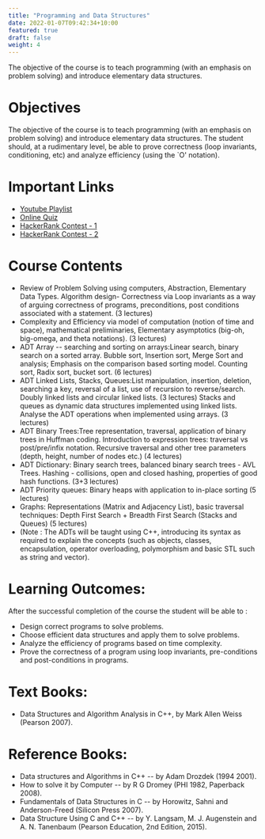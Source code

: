 ```yaml
---
title: "Programming and Data Structures"
date: 2022-01-07T09:42:34+10:00
featured: true
draft: false
weight: 4
---
```


The objective of the course is to teach programming (with an emphasis on problem solving) and introduce elementary data structures. 


# Objectives
The objective of the course is to teach programming (with an emphasis on problem solving) and introduce elementary data structures. The student should, at a rudimentary level, be able to prove correctness (loop invariants, conditioning, etc) and analyze efficiency (using the `O' notation).

# Important Links
- <a href="https://www.youtube.com/watch?v=Zth8TMKDFXA&list=PL54i8TI-dREbzNcbJUMlVR86T3CZE2EXW" target="_blank">Youtube Playlist</a>
- <a href="https://docs.google.com/forms/d/1T5AhgAaAIlhL8Q9nDhmEQ7RHJTzGo66zCnxx6TAOwUI/edit" target="_blank">Online Quiz</a>
- <a href="https://www.hackerrank.com/contests/hourrank-23/challenges" target="_blank">HackerRank Contest - 1</a>
- <a href="https://www.hackerrank.com/contests/101hack53/challenges" target="_blank">HackerRank Contest - 2</a>

# Course Contents
- Review of Problem Solving using computers, Abstraction, Elementary Data Types. Algorithm design- Correctness via Loop invariants as a way of arguing correctness of programs, preconditions, post conditions associated with a statement. (3 lectures)
- Complexity and Efficiency via model of computation (notion of time and space), mathematical preliminaries, Elementary asymptotics (big-oh, big-omega, and theta notations). (3 lectures)
- ADT Array -- searching and sorting on arrays:Linear search, binary search on a sorted array. Bubble sort, Insertion sort, Merge Sort and analysis; Emphasis on the comparison based sorting model. Counting sort, Radix sort, bucket sort. (6 lectures)
- ADT Linked Lists, Stacks, Queues:List manipulation, insertion, deletion, searching a key, reversal of a list, use of recursion to reverse/search. Doubly linked lists and circular linked lists. (3 lectures)
Stacks and queues as dynamic data structures implemented using linked lists. Analyse the ADT operations when implemented using arrays. (3 lectures)
- ADT Binary Trees:Tree representation, traversal, application of binary trees in Huffman coding. Introduction to expression trees: traversal vs post/pre/infix notation. Recursive traversal and other tree parameters (depth, height, number of nodes etc.) (4 lectures)
- ADT Dictionary: Binary search trees, balanced binary search trees - AVL Trees. Hashing - collisions, open and closed hashing, properties of good hash functions. (3+3 lectures)
- ADT Priority queues: Binary heaps with application to in-place sorting (5 lectures)
- Graphs: Representations (Matrix and Adjacency List), basic traversal techniques: Depth First Search + Breadth First Search (Stacks and Queues) (5 lectures)
- (Note : The ADTs will be taught using C++, introducing its syntax as required to explain the concepts (such as objects, classes, encapsulation, operator overloading, polymorphism and basic STL such as string and vector).


# Learning Outcomes:
After the successful completion of the course the student will be able to :
- Design correct programs to solve problems.
- Choose efficient data structures and apply them to solve problems.
- Analyze the efficiency of programs based on time complexity.
- Prove the correctness of a program using loop invariants, pre-conditions and post-conditions in programs.

# Text Books:
- Data Structures and Algorithm Analysis in C++, by Mark Allen Weiss (Pearson 2007).

# Reference Books:
- Data structures and Algorithms in C++ -- by Adam Drozdek (1994 2001).
- How to solve it by Computer -- by R G Dromey (PHI 1982, Paperback 2008).
- Fundamentals of Data Structures in C -- by Horowitz, Sahni and Anderson-Freed (Silicon Press 2007).
- Data Structure Using C and C++ -- by Y. Langsam, M. J. Augenstein and A. N. Tanenbaum (Pearson Education, 2nd Edition, 2015).
